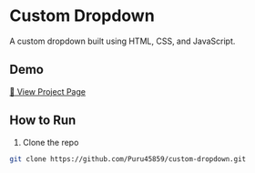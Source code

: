 # Custom Dropdown

A custom dropdown built using HTML, CSS, and JavaScript.

## Demo

[🔗 View Project Page](https://github.com/Puru45859/custom-dropdown.git/)

## How to Run

1. Clone the repo
```bash
git clone https://github.com/Puru45859/custom-dropdown.git
